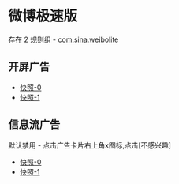 # 微博极速版

存在 2 规则组 - [com.sina.weibolite](/src/apps/com.sina.weibolite.ts)

## 开屏广告

- [快照-0](https://i.gkd.li/import/12738090)
- [快照-1](https://i.gkd.li/import/13626884)

## 信息流广告

默认禁用 - 点击广告卡片右上角x图标,点击[不感兴趣]

- [快照-0](https://i.gkd.li/import/12738110)
- [快照-1](https://i.gkd.li/import/12738132)
